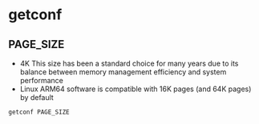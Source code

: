 # getconf

## PAGE_SIZE

- 4K This size has been a standard choice for many years due to its balance between memory management efficiency and system performance
- Linux ARM64 software is compatible with 16K pages (and 64K pages) by default

```shell
getconf PAGE_SIZE
```
